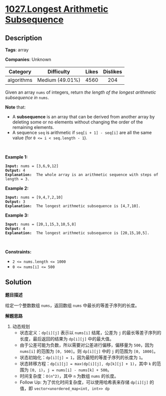# [1027.Longest Arithmetic Subsequence](https://leetcode.com/problems/longest-arithmetic-subsequence/description/)

## Description

**Tags**: array

**Companies**: Unknown

|  Category  |   Difficulty    | Likes | Dislikes |
| :--------: | :-------------: | :---: | :------: |
| algorithms | Medium (49.01%) | 4560  |   204    |

<p>Given an array <code>nums</code> of integers, return <em>the length of the longest arithmetic subsequence in</em> <code>nums</code>.</p>
<p><strong>Note</strong> that:</p>
<ul>
  <li>A <strong>subsequence</strong> is an array that can be derived from another array by deleting some or no elements without changing the order of the remaining elements.</li>
  <li>A sequence <code>seq</code> is arithmetic if <code>seq[i + 1] - seq[i]</code> are all the same value (for <code>0 &lt;= i &lt; seq.length - 1</code>).</li>
</ul>
<p>&nbsp;</p>
<p><strong class="example">Example 1:</strong></p>
<pre><code><strong>Input:</strong> nums = [3,6,9,12]
<strong>Output:</strong> 4
<strong>Explanation: </strong> The whole array is an arithmetic sequence with steps of length = 3.</code></pre>
<p><strong class="example">Example 2:</strong></p>
<pre><code><strong>Input:</strong> nums = [9,4,7,2,10]
<strong>Output:</strong> 3
<strong>Explanation: </strong> The longest arithmetic subsequence is [4,7,10].</code></pre>
<p><strong class="example">Example 3:</strong></p>
<pre><code><strong>Input:</strong> nums = [20,1,15,3,10,5,8]
<strong>Output:</strong> 4
<strong>Explanation: </strong> The longest arithmetic subsequence is [20,15,10,5].</code></pre>
<p>&nbsp;</p>
<p><strong>Constraints:</strong></p>
<ul>
  <li><code>2 &lt;= nums.length &lt;= 1000</code></li>
  <li><code>0 &lt;= nums[i] &lt;= 500</code></li>
</ul>

## Solution

**题目描述**

给定一个整数数组 `nums`，返回数组 `nums` 中最长的等差子序列的长度。

**解题思路**

1. 动态规划
   - 状态定义：`dp[i][j]` 表示以 `nums[i]` 结尾，公差为 `j` 的最长等差子序列的长度，最后返回的结果为 `dp[i][j]` 中的最大值。
   - 由于公差可能为负数，所以需要对公差进行偏移，偏移量为 `500`，因为 `nums[i]` 的范围为 `[0, 500]`。则 `dp[i][j]` 中的 `j` 的范围为 `[0, 1000]`。
   - 状态初始化：`dp[i][j] = 1`，因为最短的等差子序列的长度为 `1`。
   - 状态转移方程：`dp[i][j] = max(dp[i][j], dp[k][j] + 1)`，其中 `k` 的范围为 `[0, i)`，`j = nums[i] - nums[k] + 500`。
   - 时间复杂度：`O(n^2)`，其中 `n` 为数组 `nums` 的长度。
   - Follow Up: 为了优化时间复杂度，可以使用哈希表来存储 `dp[i][j]` 的值，即 `vector<unordered_map<int, int>> dp`
